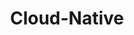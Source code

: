 ---
title: "Cloud-Native"
description: "Learn the fundamentals of cloud-native technologies, including Kubernetes, microservices, and containerization."
banner: "98e16360-a366-4b78-8e0a-031da07fdacb/images/exoscale-icon.png"
weight: 4
tags: [cloud-native]
level: [introductory]
categories: [exoscale,kubernetes]
---